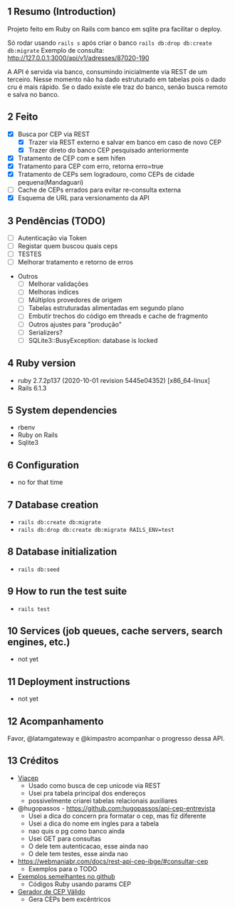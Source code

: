 ## 1 Resumo (Introduction)

Projeto feito em Ruby on Rails com banco em sqlite pra facilitar o deploy.

Só rodar usando `rails s` após criar o banco `rails db:drop db:create db:migrate`
Exemplo de consulta: http://127.0.0.1:3000/api/v1/adresses/87020-190

A API é servida via banco, consumindo inicialmente via REST de um terceiro.
Nesse momento não ha dado estruturado em tabelas pois o dado cru é mais rápido.
Se o dado existe ele traz do banco, senão busca remoto e salva no banco.

## 2 Feito
- [x] Busca por CEP via REST
  - [x] Trazer via REST externo e salvar em banco em caso de novo CEP
  - [x] Trazer direto do banco CEP pesquisado anteriormente
- [x] Tratamento de CEP com e sem hifen
- [x] Tratamento para CEP com erro, retorna erro=true
- [x] Tratamento de CEPs sem logradouro, como CEPs de cidade pequena(Mandaguari)
- [ ] Cache de CEPs errados para evitar re-consulta externa
- [x] Esquema de URL para versionamento da API

## 3 Pendências (TODO)

- [ ] Autenticação via Token
- [ ] Registar quem buscou quais ceps
- [ ] TESTES
- [ ] Melhorar tratamento e retorno de erros
- Outros
  - [ ] Melhorar validações
  - [ ] Melhoras indices
  - [ ] Múltiplos provedores de origem
  - [ ] Tabelas estruturadas alimentadas em segundo plano
  - [ ] Embutir trechos do código em threads e cache de fragmento
  - [ ] Outros ajustes para "produção"
  - [ ] Serializers?
  - [ ] SQLite3::BusyException: database is locked 

## 4 Ruby version

- ruby 2.7.2p137 (2020-10-01 revision 5445e04352) [x86_64-linux]
- Rails 6.1.3

## 5 System dependencies

- rbenv
- Ruby on Rails
- Sqlite3 

## 6 Configuration

- no for that time

## 7 Database creation

- `rails db:create db:migrate`
- `rails db:drop db:create db:migrate RAILS_ENV=test`

## 8 Database initialization

- `rails db:seed`

## 9 How to run the test suite

- `rails test`

## 10 Services (job queues, cache servers, search engines, etc.)

- not yet

## 11 Deployment instructions

- not yet

## 12 Acompanhamento

Favor, @latamgateway e @kimpastro acompanhar o progresso dessa API.

## 13 Créditos

- [Viacep](https://viacep.com.br/)
  - Usado como busca de cep unicode via REST
  - Usei pra tabela principal dos endereços
  - possivelmente criarei tabelas relacionais auxiliares
- @hugopassos - https://github.com:hugopassos/api-cep-entrevista
  - Usei a dica do concern pra formatar o cep, mas fiz diferente
  - Usei a dica do nome em ingles para a tabela
  - nao quis o pg como banco ainda
  - Usei GET para consultas
  - O dele tem autenticacao, esse ainda nao
  - O dele tem testes, esse ainda nao
- https://webmaniabr.com/docs/rest-api-cep-ibge/#consultar-cep
  - Exemplos para o TODO
- [Exemplos semelhantes no github](https://github.com/search?l=Ruby&q=params%5B%3Acep%5D&type=Code)
  - Códigos Ruby usando params CEP
- [Gerador de CEP Válido](https://www.geradordecep.com.br/)
  - Gera CEPs bem excêntricos

